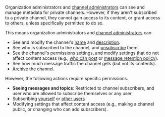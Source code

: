 Organization administrators and [channel
administrators](/help/configure-who-can-administer-a-channel) can see and manage
metadata for private channels. However, if they aren't subscribed to a private
channel, they cannot gain access to its content, or grant access to others,
unless specifically permitted to do so.

This means organization administrators and [channel
administrators](/help/configure-who-can-administer-a-channel) can:

- See and modify the channel's [name](/help/rename-a-channel) and [description](/help/change-the-channel-description).
- See who is subscribed to the channel, and
  [unsubscribe](/help/unsubscribe-users-from-a-channel) them.
- See the channel's permissions settings, and modify settings that do not affect
  content access (e.g., [who can post](/help/channel-posting-policy) or [message
  retention policy](/help/message-retention-policy)).
- See how much message traffic the channel gets (but not its contents).
- [Archive](/help/archive-a-channel) the channel.

However, the following actions require specific permissions.

- **Seeing messages and topics**: Restricted to channel subscribers, and user
  who are allowed to subscribe themselves or any user.
- Subscribing [yourself](/help/configure-who-can-subscribe) or [other
  users](/help/configure-who-can-invite-to-channels)
- Modifying settings that affect content access (e.g., making a channel
  public, or changing who can add subscribers).
